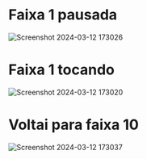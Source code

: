 # Faixa 1 pausada
![Screenshot 2024-03-12 173026](https://github.com/Alexandre-Konrath/Play-Musica/assets/160286787/b55d27f4-f671-4941-a147-d9d37a33547a)

# Faixa 1 tocando
![Screenshot 2024-03-12 173020](https://github.com/Alexandre-Konrath/Play-Musica/assets/160286787/6a43a036-c821-4a4b-b37b-0db649a94c8c)

# Voltai para faixa 10
![Screenshot 2024-03-12 173037](https://github.com/Alexandre-Konrath/Play-Musica/assets/160286787/f356cf62-ada4-496d-b389-823dd89fb621)
